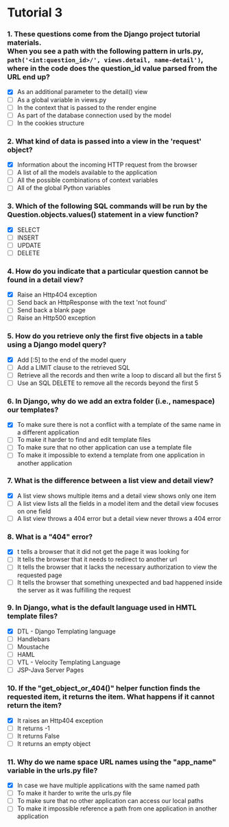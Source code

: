 # Tutorial 3

### 1. These questions come from the Django project tutorial materials.<br>When you see a path with the following pattern in urls.py, `path('<int:question_id>/', views.detail, name-detail')`,<br>where in the code does the question_id value parsed from the URL end up?

- [x] As an additional parameter to the detail() view
- [ ] As a global variable in views.py
- [ ] In the context that is passed to the render engine
- [ ] As part of the database connection used by the model
- [ ] In the cookies structure

### 2. What kind of data is passed into a view in the 'request' object?

- [x] Information about the incoming HTTP request from the browser
- [ ] A list of all the models available to the application
- [ ] All the possible combinations of context variables
- [ ] All of the global Python variables

### 3. Which of the following SQL commands will be run by the Question.objects.values() statement in a view function?

- [x] SELECT
- [ ] INSERT
- [ ] UPDATE
- [ ] DELETE

### 4. How do you indicate that a particular question cannot be found in a detail view?

- [x] Raise an Http4O4 exception
- [ ] Send back an HttpResponse with the text 'not found'
- [ ] Send back a blank page
- [ ] Raise an Http500 exception

### 5. How do you retrieve only the first five objects in a table using a Django model query?

- [x] Add [:5] to the end of the model query
- [ ] Add a LIMIT clause to the retrieved SQL
- [ ] Retrieve all the records and then write a loop to discard all but the first 5
- [ ] Use an SQL DELETE to remove all the records beyond the first 5

### 6. In Django, why do we add an extra folder (i.e., namespace) our templates?

- [x] To make sure there is not a conflict with a template of the same name in a different application
- [ ] To make it harder to find and edit template files
- [ ] To make sure that no other application can use a template file
- [ ] To make it impossible to extend a template from one application in another application

### 7. What is the difference between a list view and detail view?

- [x] A list view shows multiple items and a detail view shows only one item
- [ ] A list view lists all the fields in a model item and the detail view focuses on one field
- [ ] A list view throws a 404 error but a detail view never throws a 404 error

### 8. What is a "404" error?

- [x] t tells a browser that it did not get the page it was looking for
- [ ] It tells the browser that it needs to redirect to another url
- [ ] It tells the browser that it lacks the necessary authorization to view the requested page
- [ ] It tells the browser that something unexpected and bad happened inside the server as it was fulfilling the request

### 9. In Django, what is the default language used in HMTL template files?

- [x] DTL - Django Templating language
- [ ] Handlebars
- [ ] Moustache
- [ ] HAML
- [ ] VTL - Velocity Templating Language
- [ ] JSP-Java Server Pages

### 10. If the "get_object_or_404()" helper function finds the requested item, it returns the item. What happens if it cannot return the item?

- [x] It raises an Http404 exception
- [ ] It returns -1
- [ ] It returns False
- [ ] It returns an empty object

### 11. Why do we name space URL names using the "app_name" variable in the urls.py file?

- [x] In case we have multiple applications with the same named path
- [ ] To make it harder to write the urls.py file
- [ ] To make sure that no other application can access our local paths
- [ ] To make it impossible reference a path from one application in another application